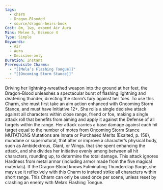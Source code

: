 ```yaml
---
tags:
  - charm
  - Dragon-Blooded
  - source/dragon-heirs-book
Cost: 8m, 1wp, expend Air Aura
Mins: Melee 5, Essence 4
Type: Simple
Keywords:
  - Air
  - Aura
  - Decisive-only
Duration: Instant
Prerequisite Charms:
  - "[[Mela’s Flashing Tongue]]"
  - "[[Oncoming Storm Stance]]"
---
```

Driving her lightning-wreathed weapon into the ground at her feet, the Dragon-Blood unleashes a spectacular burst of flashing lightning and deafening thunder, directing the storm’s fury against her foes. To use this Charm, she must first take an aim action enhanced with Oncoming Storm Stance, and must have Initiative 12+.
She rolls a single decisive attack against all characters within close range, friend or foe, making a single attack roll that benefits from aiming and apply it against the Defense of all targets within the range. Her attack carries a base damage against each hit target equal to the number of motes from Oncoming Storm Stance MUTATIONS Mutations are Innate or Purchased Merits (Exalted, p. 158), mundane or supernatural, that alter or improve a character’s physical body, such as Ambidextrous, Giant, or Wings.
that she spent enhancing the attack, and she divides her Initiative evenly among between all hit characters, rounding up, to determine the total damage. This attack ignores Hardness from metal armor (including armor made from the five magical materials).
If the Dragon-Blood knows Fulminating Thunderclap Surge, she may use it reflexively with this Charm to instead strike all characters within short range.
This Charm can only be used once per scene, unless reset by crashing an enemy with Mela’s Flashing Tongue.